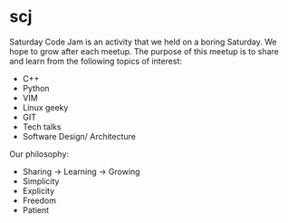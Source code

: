 scj
===

Saturday Code Jam is an activity that we held on a boring Saturday. We hope to grow after each meetup. The purpose of this meetup is to share and learn from the following topics of interest:
* C++
* Python
* VIM
* Linux geeky
* GIT
* Tech talks
* Software Design/ Architecture

Our philosophy:
* Sharing -> Learning -> Growing
* Simplicity
* Explicity
* Freedom
* Patient
